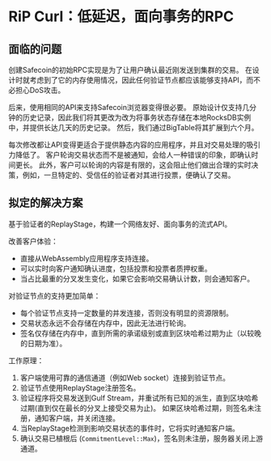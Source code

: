 # RiP Curl：低延迟，面向事务的RPC

## 面临的问题

创建Safecoin的初始RPC实现是为了让用户确认最近刚发送到集群的交易。 在设计时就考虑到了它的内存使用情况，因此任何验证节点都应该能够支持API，而不必担心DoS攻击。

后来，使用相同的API来支持Safecoin浏览器变得很必要。 原始设计仅支持几分钟的历史记录，因此我们将其更改为改为将事务状态存储在本地RocksDB实例中，并提供长达几天的历史记录。 然后，我们通过BigTable将其扩展到六个月。

每次修改都让API变得更适合于提供静态内容的应用程序，并且对交易处理的吸引力降低了。 客户轮询交易状态而不是被通知，会给人一种错误的印象，即确认时间更长。 此外，客户可以轮询的内容是有限的，这会阻止他们做出合理的实时决策，例如，一旦特定的、受信任的验证者对其进行投票，便确认了交易。

## 拟定的解决方案

基于验证者的ReplayStage，构建一个网络友好、面向事务的流式API。

改善客户体验：

* 直接从WebAssembly应用程序支持连接。
* 可以实时向客户通知确认进度，包括投票和投票者质押权重。
* 当占比最重的分叉发生变化，如果它会影响交易确认计数，则会通知客户。

对验证节点的支持更加简单：

* 每个验证节点支持一定数量的并发连接，否则没有明显的资源限制。
* 交易状态永远不会存储在内存中，因此无法进行轮询。
* 签名仅存储在内存中，直到所需的承诺级别或直到区块哈希过期为止（以较晚的日期为准）。

工作原理：

1. 客户端使用可靠的通信通道（例如Web socket）连接到验证节点。
2. 验证节点使用ReplayStage注册签名。
3. 验证程序将交易发送到Gulf Stream，并重试所有已知的派生，直到区块哈希过期(直到仅在最长的分叉上接受交易为止)。 如果区块哈希过期，则签名未注册，通知客户端，并关闭连接。
4. 当ReplayStage检测到影响交易状态的事件时，它将实时通知客户端。
5. 确认交易已植根后 (`CommitmentLevel::Max`)，签名则未注册，服务器关闭上游通道。
